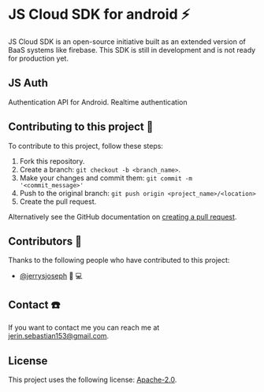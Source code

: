 # JS Cloud SDK for android :zap:
JS Cloud SDK is an open-source initiative built as an extended version of BaaS systems like firebase. This SDK is still in development and is not ready for production yet.

## JS Auth
Authentication API for Android. Realtime authentication


## Contributing to this project :boy:
<!--- If your README is long or you have some specific process or steps you want contributors to follow, consider creating a separate CONTRIBUTING.md file--->
To contribute to this project, follow these steps:

1. Fork this repository.
2. Create a branch: `git checkout -b <branch_name>`.
3. Make your changes and commit them: `git commit -m '<commit_message>'`
4. Push to the original branch: `git push origin <project_name>/<location>`
5. Create the pull request.

Alternatively see the GitHub documentation on [creating a pull request](https://help.github.com/en/github/collaborating-with-issues-and-pull-requests/creating-a-pull-request).

## Contributors :boy:

Thanks to the following people who have contributed to this project:

* [@jerrysjoseph](https://github.com/JerrySJoseph) :memo: :computer:


## Contact :telephone:

If you want to contact me you can reach me at <jerin.sebastian153@gmail.com>.

## License
<!--- If you're not sure which open license to use see https://choosealicense.com/--->

This project uses the following license: [Apache-2.0](LICENSE.txt).

